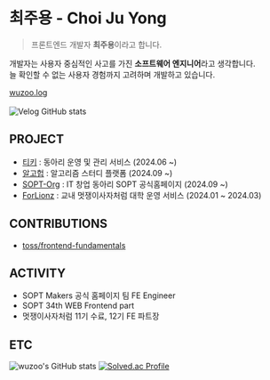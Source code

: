 # 최주용 - Choi Ju Yong

> 프론트엔드 개발자 **최주용**이라고 합니다.

개발자는 사용자 중심적인 사고를 가진 <strong>소프트웨어 엔지니어</strong>라고 생각합니다. <br />
늘 확인할 수 없는 사용자 경험까지 고려하며 개발하고 있습니다.

[wuzoo.log](https://velog.io/@wuzoo/posts) <br /><br />
![Velog GitHub stats](https://velog-github-badge.vercel.app/badge/wuzoo)

## PROJECT
- [티키](https://github.com/Team-Tiki/tiki-client) : 동아리 운영 및 관리 서비스 (2024.06 ~)
- [알고헙](https://github.com/GAMZA-BAT/algohub-client) : 알고리즘 스터디 플랫폼 (2024.09 ~)
- [SOPT-Org](https://github.com/sopt-makers/sopt.org-frontend) : IT 창업 동아리 SOPT 공식홈페이지 (2024.09 ~)
- [ForLionz](https://github.com/wuzoo/ForLionz12_FE) : 교내 멋쟁이사자처럼 대학 운영 서비스 (2024.01 ~ 2024.03)

## CONTRIBUTIONS
- [toss/frontend-fundamentals](https://github.com/toss/frontend-fundamentals/pull/101)

## ACTIVITY
- SOPT Makers 공식 홈페이지 팀 FE Engineer
- SOPT 34th WEB Frontend part
- 멋쟁이사자처럼 11기 수료, 12기 FE 파트장

## ETC

![wuzoo's GitHub stats](https://github-readme-stats.vercel.app/api?username=wuzoo&include_all_commits=True&show_icons=true&theme=dark)
[![Solved.ac Profile](http://mazassumnida.wtf/api/v2/generate_badge?boj=jeon2308)](https://solved.ac/jeon2308/)

<!--
**wuzoo/wuzoo** is a ✨ _special_ ✨ repository because its `README.md` (this file) appears on your GitHub profile.

Here are some ideas to get you started:

- 🔭 I’m currently working on ...
- 🌱 I’m currently learning ...
- 👯 I’m looking to collaborate on ...
- 🤔 I’m looking for help with ...
- 💬 Ask me about ...
- 📫 How to reach me: ...
- 😄 Pronouns: ...
- ⚡ Fun fact: ...
-->
